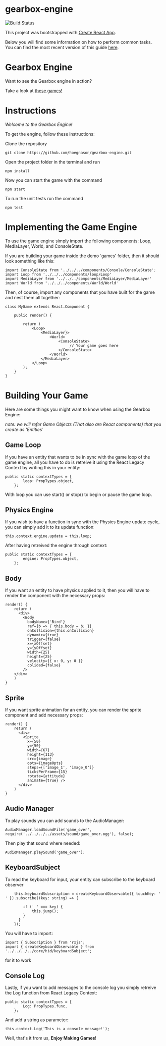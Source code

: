 # gearbox-engine


[![Build Status](https://travis-ci.com/hoegnason/gearbox-engine.svg?token=ysKrYZyzrxh4z4D6yvgL&branch=master)](https://travis-ci.com/hoegnason/gearbox-engine)



This project was bootstrapped with [Create React App](https://github.com/facebookincubator/create-react-app).

Below you will find some information on how to perform common tasks.<br>
You can find the most recent version of this guide [here](https://github.com/facebookincubator/create-react-app/blob/master/packages/react-scripts/template/README.md).
# Gearbox Engine #
Want to see the Gearbox engine in action?

Take a look at [these games!](https://hoegnason.github.io/gearbox-engine/#/)
# Instructions

*Welcome to the Gearbox Engine!*

To get the engine, follow these instructions:

Clone the repository
```
git clone https://github.com/hoegnason/gearbox-engine.git
```
Open the project folder in the terminal and run 
```
npm install
```
Now you can start the game with the command 
```
npm start
```
To run the unit tests run the command 
```
npm test
```

# Implementing the Game Engine #

To use the game engine simply import the following components: Loop, MediaLayer, World, and ConsoleState.

If you are building your game inside the demo 'games' folder, then it should look something like this:
```
import ConsoleState from '../../../components/Console/ConsoleState';
import Loop from '../../../components/loop/Loop'
import MediaLayer from '../../../components/MediaLayer/MediaLayer'
import World from '../../../components/World/World'
```
Then, of course, import any components that you have built for the game and nest them all together:
```
class MyGame extends React.Component {

    public render() {

        return (
            <Loop>
                <MediaLayer}>
                    <World>
                        <ConsoleState>
                             // Your game goes here
                        </ConsoleState>
                    </World>
                </MediaLayer>
            </Loop>
        );
    }
}
```
# Building Your Game #
Here are some things you might want to know when using the Gearbox Engine:

*note: we will refer Game Objects (That also are React components) that you create as 'Entities'*

## Game Loop ##
If you have an entity that wants to be in sync with the game loop of the game engine, all you have to do is retreive it using the React Legacy Context by writing this in your entity:
```
public static contextTypes = {
        loop: PropTypes.object,
    };
```
With loop you can use start() or stop() to begin or pause the game loop.

## Physics Engine ##
If you wish to have a function in sync with the Physics Engine update cycle, you can simply add it to its update function:

```
this.context.engine.update = this.loop;
```
After having retreived the engine through context:
```
public static contextTypes = {
        engine: PropTypes.object,
    };
```

## Body ##
If you want an entity to have physics applied to it, then you will have to render the <Body> component with the necessary props:
```
render() {
    return (
      <div>
        <Body
          bodyName={'Bird'}
          ref={b => { this.body = b; }}
          onCollision={this.onCollision}
          dynamic={true}
          trigger={false}
          x={xOffset}
          y={yOffset}
          width={25}
          height={25}
          velocity={{ x: 0, y: 0 }}
          colided={false}
        />
    </div>
    )
}
```

## Sprite ##
If you want sprite animation for an entity, you can render the sprite component and add necessary props:

```
render() {
    return (
      <div>
        <Sprite
          x={50}
          y={50}
          width={67}
          height={113}
          src={image}
          opts={imageOpts}
          steps={['image_1', 'image_0']}
          ticksPerFrame={15}
          rotate={attitude}
          animate={true} />
      </div>
    )
}
```

## Audio Manager ##
To play sounds you can add sounds to the AudioManager:
```
AudioManager.loadSoundFile('game_over', require('../../../../assets/sound/game_over.ogg'), false);

```
Then play that sound where needed:
```
AudioManager.playSound('game_over');
```

## KeyboardSubject ##
To read the keyboard for input, your entity can subscribe to the keyboard observer
```
    this.keyboardSubscription = createKeyboardObservable({ touchKey: ' ' }).subscribe((key: string) => {

        if (' ' === key) {
            this.jump();
        }
      }
    });
```

You will have to import:
```
import { Subscription } from 'rxjs';
import { createKeyboardObservable } from '../../../../core/hid/keyboardSubject';
```
for it to work

## Console Log ##
Lastly, if you want to add messages to the console log you simply retreive the Log function from React Legacy Context:

```
public static contextTypes = {
        Log: PropTypes.func,
    };
```

And add a string as parameter:

```
this.context.Log('This is a console message!');
```




Well, that's it from us, 
**Enjoy Making Games!**

